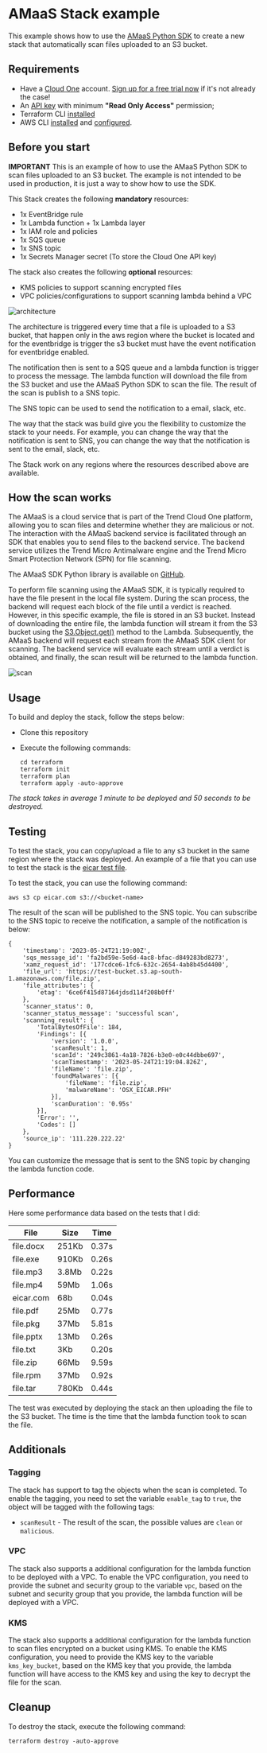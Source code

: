 # AMaaS Stack example

This example shows how to use the [AMaaS Python SDK](https://github.com/trendmicro/cloudone-antimalware-python-sdk/) to create a new stack that automatically scan files uploaded to an S3 bucket.

## Requirements

- Have a [Cloud One](https://www.trendmicro.com/cloudone) account. [Sign up for a free trial now](https://cloudone.trendmicro.com/register) if it's not already the case!
- An [API key](https://cloudone.trendmicro.com/docs/account-and-user-management/c1-api-key/#create-a-new-api-key) with minimum **"Read Only Access"** permission;
- Terraform CLI [installed](https://learn.hashicorp.com/tutorials/terraform/install-cli#install-terraform)
- AWS CLI [installed](https://docs.aws.amazon.com/cli/latest/userguide/getting-started-install.html) and [configured](https://docs.aws.amazon.com/cli/latest/userguide/cli-chap-configure.html).

## Before you start

****IMPORTANT****
This is an example of how to use the AMaaS Python SDK to scan files uploaded to an S3 bucket. The example is not intended to be used in production, it is just a way to show how to use the SDK.

This Stack creates the following **mandatory** resources:
- 1x EventBridge rule
- 1x Lambda function + 1x Lambda layer
- 1x IAM role and policies
- 1x SQS queue
- 1x SNS topic
- 1x Secrets Manager secret (To store the Cloud One API key)

The stack also creates the following **optional** resources:
- KMS policies to support scanning encrypted files
- VPC policies/configurations to support scanning lambda behind a VPC


![architecture](amaas.png)

The architecture is triggered every time that a file is uploaded to a S3 bucket, that happen only in the aws region where the bucket is located and for the eventbridge is trigger the s3 bucket must have the event notification for eventbridge enabled.

The notification then is sent to a SQS queue and a lambda function is trigger to process the message. The lambda function will download the file from the S3 bucket and use the AMaaS Python SDK to scan the file. The result of the scan is publish to a SNS topic.

The SNS topic can be used to send the notification to a email, slack, etc.

The way that the stack was build give you the flexibility to customize the stack to your needs. For example, you can change the way that the notification is sent to SNS, you can change the way that the notification is sent to the email, slack, etc.

The Stack work on any regions where the resources described above are available.


## How the scan works

The AMaaS is a cloud service that is part of the Trend Cloud One platform, allowing you to scan files and determine whether they are malicious or not. The interaction with the AMaaS backend service is facilitated through an SDK that enables you to send files to the backend service. The backend service utilizes the Trend Micro Antimalware engine and the Trend Micro Smart Protection Network (SPN) for file scanning.

The AMaaS SDK Python library is available on [GitHub](https://github.com/trendmicro/cloudone-antimalware-python-sdk).

To perform file scanning using the AMaaS SDK, it is typically required to have the file present in the local file system. During the scan process, the backend will request each block of the file until a verdict is reached. However, in this specific example, the file is stored in an S3 bucket. Instead of downloading the entire file, the lambda function will stream it from the S3 bucket using the [S3.Object.get()](https://boto3.amazonaws.com/v1/documentation/api/latest/reference/services/s3/object/get.html) method to the Lambda. Subsequently, the AMaaS backend will request each stream from the AMaaS SDK client for scanning. The backend service will evaluate each stream until a verdict is obtained, and finally, the scan result will be returned to the lambda function.

![scan](amaas-s3.png)

## Usage

To build and deploy the stack, follow the steps below:

- Clone this repository
- Execute the following commands:

    ```
    cd terraform
    terraform init
    terraform plan
    terraform apply -auto-approve
    ```

*The stack takes in average 1 minute to be deployed and 50 seconds to be destroyed.*

## Testing

To test the stack, you can copy/upload a file to any s3 bucket in the same region where the stack was deployed. An example of a file that you can use to test the stack is the [eicar test file](https://www.eicar.org/?page_id=3950).

To test the stack, you can use the following command:

```
aws s3 cp eicar.com s3://<bucket-name>
```

The result of the scan will be published to the SNS topic. You can subscribe to the SNS topic to receive the notification, a sample of the notification is below:

```
{
	'timestamp': '2023-05-24T21:19:00Z',
	'sqs_message_id': 'fa2bd59e-5e6d-4ac8-bfac-d849283bd8273',
	'xamz_request_id': '177cdce6-1fc6-632c-2654-4ab8b45d4400',
	'file_url': 'https://test-bucket.s3.ap-south-1.amazonaws.com/file.zip',
	'file_attributes': {
		'etag': '6ce6f415d87164jdsd114f208b0ff'
	},
	'scanner_status': 0,
	'scanner_status_message': 'successful scan',
	'scanning_result': {
		'TotalBytesOfFile': 184,
		'Findings': [{
			'version': '1.0.0',
			'scanResult': 1,
			'scanId': '249c3861-4a18-7826-b3e0-e0c44dbbe697',
			'scanTimestamp': '2023-05-24T21:19:04.826Z',
			'fileName': 'file.zip',
			'foundMalwares': [{
				'fileName': 'file.zip',
				'malwareName': 'OSX_EICAR.PFH'
			}],
			'scanDuration': '0.95s'
		}],
		'Error': '',
		'Codes': []
	},
	'source_ip': '111.220.222.22'
}
```

You can customize the message that is sent to the SNS topic by changing the lambda function code.

## Performance

Here some performance data based on the tests that I did:

| File | Size | Time |
|----------|----------|----------|
| file.docx   | 251Kb   | 0.37s    |
| file.exe   | 910Kb    | 0.26s    |
| file.mp3    | 3.8Mb    | 0.22s    |
| file.mp4    | 59Mb    | 1.06s    |
| eicar.com    | 68b    | 0.04s    |
| file.pdf    | 25Mb    | 0.77s    |
| file.pkg    | 37Mb    | 5.81s    |
| file.pptx   | 13Mb    | 0.26s    |
| file.txt    | 3Kb    | 0.20s    |
| file.zip    | 66Mb    | 9.59s    |
| file.rpm    | 37Mb    | 0.92s    |
| file.tar   | 780Kb    | 0.44s    |

The test was executed by deploying the stack an then uploading the file to the S3 bucket. The time is the time that the lambda function took to scan the file.

## Additionals

### Tagging
The stack has support to tag the objects when the scan is completed. To enable the tagging, you need to set the variable `enable_tag` to `true`, the object will be tagged with the following tags:

- `scanResult` - The result of the scan, the possible values are `clean` or `malicious`.

### VPC
The stack also supports a additional configuration for the lambda function to be deployed with a VPC. To enable the VPC configuration, you need to provide the subnet and security group to the variable `vpc`, based on the subnet and security group that you provide, the lambda function will be deployed with a VPC.

### KMS
The stack also supports a additional configuration for the lambda function to scan files encrypted on a bucket using KMS. To enable the KMS configuration, you need to provide the KMS key to the variable `kms_key_bucket`, based on the KMS key that you provide, the lambda function will have access to the KMS key and using the key to decrypt the file for the scan.

## Cleanup

To destroy the stack, execute the following command:

```
terraform destroy -auto-approve
```
